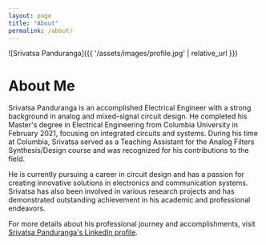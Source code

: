 ```yaml
---
layout: page
title: "About"
permalink: /about/
---
```


![Srivatsa Panduranga]({{ '/assets/images/profile.jpg' | relative_url }})

# About Me

Srivatsa Panduranga is an accomplished Electrical Engineer with a strong background in analog and mixed-signal circuit design. He completed his Master's degree in Electrical Engineering from Columbia University in February 2021, focusing on integrated circuits and systems. During his time at Columbia, Srivatsa served as a Teaching Assistant for the Analog Filters Synthesis/Design course and was recognized for his contributions to the field.

He is currently pursuing a career in circuit design and has a passion for creating innovative solutions in electronics and communication systems. Srivatsa has also been involved in various research projects and has demonstrated outstanding achievement in his academic and professional endeavors.

For more details about his professional journey and accomplishments, visit [Srivatsa Panduranga's LinkedIn profile](https://www.linkedin.com/in/srivatsa-panduranga).
